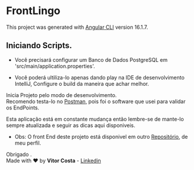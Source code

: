# FrontLingo

This project was generated with [Angular CLI](https://github.com/angular/angular-cli) version 16.1.7.

## Iniciando Scripts.

* Você precisará configurar um Banco de Dados PostgreSQL em 'src/main/application.properties'.

* Você poderá ultiliza-lo apenas dando play na IDE de desenvolvimento IntelliJ, Configure o build da maneira que achar melhor.

Inicia Projeto pelo modo de desenvolvimento.\
Recomendo testa-lo no [Postman](https://web.postman.co/home), pois foi o software que usei para validar os EndPoints.

Esta aplicação está em constante mudança então lembre-se de mante-lo sempre atualizada e seguir as dicas aqui disponiveis.

* Obs: O front End deste projeto está disponivel em outro [Repositório](https://github.com/VitorCostaTI/LingoBack), de meu perfil.

Obrigado .\
Made with :heart: by **Vitor Costa** - [Linkedin](https://www.linkedin.com/in/vitor-costa-10566b22a/)
